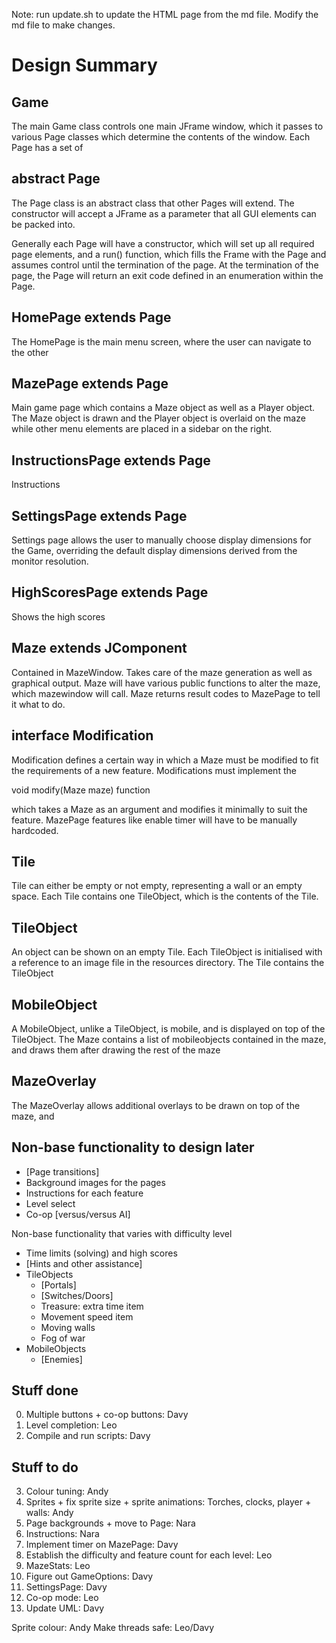 Note: run update.sh to update the HTML page from the md file. Modify the md file to make changes.


Design Summary
==============

Game
----
The main Game class controls one main JFrame window, which it passes to various Page classes which determine the contents of the window. Each Page has a set of 

abstract Page
------
The Page class is an abstract class that other Pages will extend. The constructor will accept a JFrame as a parameter that all GUI elements can be packed into.

Generally each Page will have a constructor, which will set up all required page elements, and a run() function, which fills the Frame with the Page and assumes control until the termination of the page. At the termination of the page, the Page will return an exit code defined in an enumeration within the Page. 

HomePage extends Page
-------------------------
The HomePage is the main menu screen, where the user can navigate to the other 

MazePage extends Page
-------------------------
Main game page which contains a Maze object as well as a Player object. The Maze object is drawn and the Player object is overlaid on the maze while other menu elements are placed in a sidebar on the right.

InstructionsPage extends Page
---------------------------------
Instructions

SettingsPage extends Page
-----------------------------
Settings page allows the user to manually choose display dimensions for the Game, overriding the default display dimensions derived from the monitor resolution.

HighScoresPage extends Page
-------------------------------
Shows the high scores


Maze extends JComponent
-----------------------
Contained in MazeWindow. Takes care of the maze generation as well as graphical output. Maze will have various public functions to alter the maze, which mazewindow will call. Maze returns result codes to MazePage to tell it what to do.


interface Modification
---------------------
Modification defines a certain way in which a Maze must be modified to fit the requirements of a new feature. Modifications must implement the 

void modify(Maze maze) function

which takes a Maze as an argument and modifies it minimally to suit the feature. MazePage features like enable timer will have to be manually hardcoded.


Tile
----
Tile can either be empty or not empty, representing a wall or an empty space. Each Tile contains one TileObject, which is the contents of the Tile.

TileObject
----------
An object can be shown on an empty Tile. Each TileObject is initialised with a reference to an image file in the resources directory. The Tile contains the TileObject

MobileObject
------------
A MobileObject, unlike a TileObject, is mobile, and is displayed on top of the TileObject. The Maze contains a list of mobileobjects contained in the maze, and draws them after drawing the rest of the maze

MazeOverlay
-----------
The MazeOverlay allows additional overlays to be drawn on top of the maze, and 

Non-base functionality to design later
--------------------------------------
-   [Page transitions]
-   Background images for the pages
-   Instructions for each feature
-   Level select
-   Co-op [versus/versus AI]

Non-base functionality that varies with difficulty level

-   Time limits (solving) and high scores
-   [Hints and other assistance]
-   TileObjects
    *   [Portals]
    *   [Switches/Doors]
    *   Treasure: extra time item
    *   Movement speed item
    *   Moving walls
    *   Fog of war
- MobileObjects
    *  [Enemies]

Stuff done
----------
0. Multiple buttons + co-op buttons: Davy
1. Level completion: Leo
2. Compile and run scripts: Davy


Stuff to do
-----------
3. Colour tuning: Andy
4. Sprites + fix sprite size + sprite animations: Torches, clocks, player + walls: Andy
4. Page backgrounds + move to Page: Nara
5. Instructions: Nara
6. Implement timer on MazePage: Davy
7. Establish the difficulty and feature count for each level: Leo
8. MazeStats: Leo
9. Figure out GameOptions: Davy
10. SettingsPage: Davy
11. Co-op mode: Leo
12. Update UML: Davy

Sprite colour: Andy
Make threads safe: Leo/Davy

